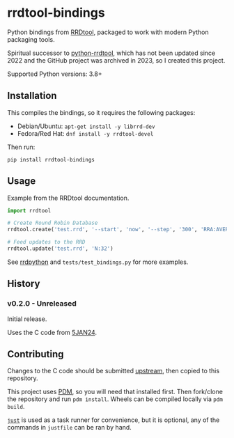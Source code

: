 # rrdtool-bindings

Python bindings from [RRDtool](https://oss.oetiker.ch/rrdtool),
packaged to work with modern Python packaging tools.

Spiritual successor to [python-rrdtool](https://pypi.org/project/rrdtool/),
which has not been updated since 2022 and the GitHub project was archived in 2023,
so I created this project.

Supported Python versions: 3.8+

## Installation

This compiles the bindings, so it requires the following packages:

* Debian/Ubuntu: `apt-get install -y librrd-dev`
* Fedora/Red Hat: `dnf install -y rrdtool-devel`

Then run:

    pip install rrdtool-bindings

## Usage

Example from the RRDtool documentation.

```python
import rrdtool

# Create Round Robin Database
rrdtool.create('test.rrd', '--start', 'now', '--step', '300', 'RRA:AVERAGE:0.5:1:1200', 'DS:temp:GAUGE:600:-273:5000')

# Feed updates to the RRD
rrdtool.update('test.rrd', 'N:32')
```

See [rrdpython](https://oss.oetiker.ch/rrdtool/prog/rrdpython.en.html) and `tests/test_bindings.py` for more examples.

## History

### v0.2.0 - Unreleased

Initial release.

Uses the C code from [5JAN24](https://github.com/oetiker/rrdtool-1.x/blob/b39df920f0ff31a49460d9872006a2579ee4c7ed/bindings/python/rrdtoolmodule.c).


## Contributing

Changes to the C code should be submitted [upstream](https://github.com/oetiker/rrdtool-1.x),
then copied to this repository.

This project uses [PDM](https://pdm-project.org/latest/),
so you will need that installed first.
Then fork/clone the repository and run `pdm install`.
Wheels can be compiled locally via `pdm build`.

[`just`](https://github.com/casey/just) is used as a task runner for convenience,
but it is optional,
any of the commands in `justfile` can be ran by hand.

